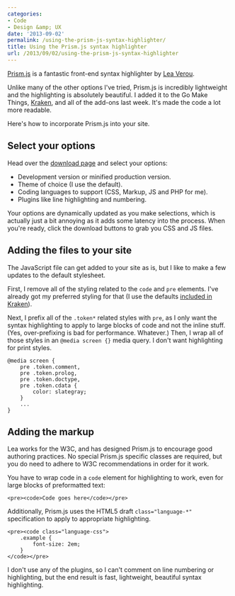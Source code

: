 ```yaml
---
categories:
- Code
- Design &amp; UX
date: '2013-09-02'
permalink: /using-the-prism-js-syntax-highlighter/
title: Using the Prism.js syntax highlighter
url: /2013/09/02/using-the-prism-js-syntax-highlighter
---
```


<a href="http://prismjs.com/">Prism.js</a> is a fantastic front-end syntax highlighter by <a href="http://lea.verou.me/">Lea Verou</a>.

Unlike many of the other options I've tried, Prism.js is incredibly lightweight and the highlighting is absolutely beautiful. I added it to the Go Make Things, <a href="http://cferdinandi.github.io/kraken/">Kraken</a>, and all of the add-ons last week. It's made the code a lot more readable.

<p>Here's how to incorporate Prism.js into your site.
<!--more--></p>

<h2>Select your options</h2>

Head over the <a href="http://prismjs.com/download.html">download page</a> and select your options:

<ul>
<li>Development version or minified production version.</li>
<li>Theme of choice (I use the default).</li>
<li>Coding languages to support (CSS, Markup, JS and PHP for me).</li>
<li>Plugins like line highlighting and numbering.</li>
</ul>

Your options are dynamically updated as you make selections, which is actually just a bit annoying as it adds some latency into the process. When you're ready, click the download buttons to grab you CSS and JS files.

<h2>Adding the files to your site</h2>

The JavaScript file can get added to your site as is, but I like to make a few updates to the default stylesheet.

First, I remove all of the styling related to the <code>code</code> and <code>pre</code> elements. I've already got my preferred styling for that (I use the defaults <a href="http://cferdinandi.github.io/kraken/code.html">included in Kraken</a>).

Next, I prefix all of the <code>.token*</code> related styles with <code>pre</code>, as I only want the syntax highlighting to apply to large blocks of code and not the inline stuff. (Yes, over-prefixing is bad for performance. Whatever.) Then, I wrap all of those styles in an <code>@media screen {}</code> media query. I don't want highlighting for print styles.

<pre><code class="language-css">@media screen {
    pre .token.comment,
    pre .token.prolog,
    pre .token.doctype,
    pre .token.cdata {
        color: slategray;
    }
    ...
}</code></pre>

<h2>Adding the markup</h2>

Lea works for the W3C, and has designed Prism.js to encourage good authoring practices. No special Prism.js specific classes are required, but you do need to adhere to W3C recommendations in order for it work.

You have to wrap code in a <code>code</code> element for highlighting to work, even for large blocks of preformatted text:

<pre><code class="language-markup">&lt;pre&gt;&lt;code&gt;Code goes here&lt;/code&gt;&lt;/pre&gt;</code></pre>

Additionally, Prism.js uses the HTML5 draft <code>class="language-*"</code> specification to apply to appropriate highlighting.

<pre><code class="language-markup">&lt;pre&gt;&lt;code class="language-css"&gt;
    .example {
        font-size: 2em;
    }
&lt;/code&gt;&lt;/pre&gt;</code></pre>

I don't use any of the plugins, so I can't comment on line numbering or highlighting, but the end result is fast, lightweight, beautiful syntax highlighting.